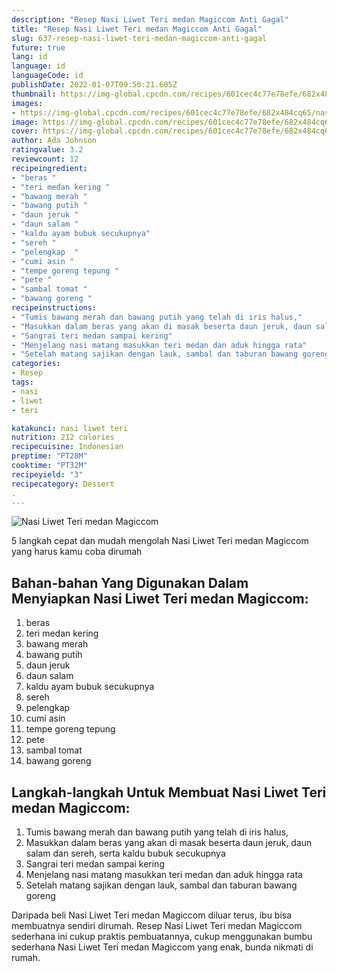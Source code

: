 ```yaml
---
description: "Resep Nasi Liwet Teri medan Magiccom Anti Gagal"
title: "Resep Nasi Liwet Teri medan Magiccom Anti Gagal"
slug: 637-resep-nasi-liwet-teri-medan-magiccom-anti-gagal
future: true
lang: id
language: id
languageCode: id
publishDate: 2022-01-07T09:50:21.605Z 
thumbnail: https://img-global.cpcdn.com/recipes/601cec4c77e78efe/682x484cq65/nasi-liwet-teri-medan-magiccom-foto-resep-utama.png
images:
- https://img-global.cpcdn.com/recipes/601cec4c77e78efe/682x484cq65/nasi-liwet-teri-medan-magiccom-foto-resep-utama.png
image: https://img-global.cpcdn.com/recipes/601cec4c77e78efe/682x484cq65/nasi-liwet-teri-medan-magiccom-foto-resep-utama.png
cover: https://img-global.cpcdn.com/recipes/601cec4c77e78efe/682x484cq65/nasi-liwet-teri-medan-magiccom-foto-resep-utama.png
author: Ada Johnson
ratingvalue: 3.2
reviewcount: 12
recipeingredient:
- "beras "
- "teri medan kering "
- "bawang merah "
- "bawang putih "
- "daun jeruk "
- "daun salam "
- "kaldu ayam bubuk secukupnya"
- "sereh "
- "pelengkap  "
- "cumi asin "
- "tempe goreng tepung "
- "pete "
- "sambal tomat "
- "bawang goreng "
recipeinstructions:
- "Tumis bawang merah dan bawang putih yang telah di iris halus,"
- "Masukkan dalam beras yang akan di masak beserta daun jeruk, daun salam dan sereh, serta kaldu bubuk secukupnya"
- "Sangrai teri medan sampai kering"
- "Menjelang nasi matang masukkan teri medan dan aduk hingga rata"
- "Setelah matang sajikan dengan lauk, sambal dan taburan bawang goreng"
categories:
- Resep
tags:
- nasi
- liwet
- teri

katakunci: nasi liwet teri 
nutrition: 212 calories
recipecuisine: Indonesian
preptime: "PT28M"
cooktime: "PT32M"
recipeyield: "3"
recipecategory: Dessert
. 
---
```



![Nasi Liwet Teri medan Magiccom](https://img-global.cpcdn.com/recipes/601cec4c77e78efe/682x484cq65/nasi-liwet-teri-medan-magiccom-foto-resep-utama.png)

5 langkah cepat dan mudah mengolah  Nasi Liwet Teri medan Magiccom yang harus kamu coba dirumah

<!--inarticleads1-->

## Bahan-bahan Yang Digunakan Dalam Menyiapkan Nasi Liwet Teri medan Magiccom:

1. beras 
1. teri medan kering 
1. bawang merah 
1. bawang putih 
1. daun jeruk 
1. daun salam 
1. kaldu ayam bubuk secukupnya
1. sereh 
1. pelengkap  
1. cumi asin 
1. tempe goreng tepung 
1. pete 
1. sambal tomat 
1. bawang goreng 



<!--inarticleads2-->

## Langkah-langkah Untuk Membuat Nasi Liwet Teri medan Magiccom:

1. Tumis bawang merah dan bawang putih yang telah di iris halus,
1. Masukkan dalam beras yang akan di masak beserta daun jeruk, daun salam dan sereh, serta kaldu bubuk secukupnya
1. Sangrai teri medan sampai kering
1. Menjelang nasi matang masukkan teri medan dan aduk hingga rata
1. Setelah matang sajikan dengan lauk, sambal dan taburan bawang goreng




Daripada   beli  Nasi Liwet Teri medan Magiccom  diluar terus, ibu  bisa membuatnya sendiri dirumah. Resep  Nasi Liwet Teri medan Magiccom  sederhana ini cukup praktis pembuatannya, cukup menggunakan bumbu sederhana  Nasi Liwet Teri medan Magiccom  yang enak, bunda nikmati di rumah.
